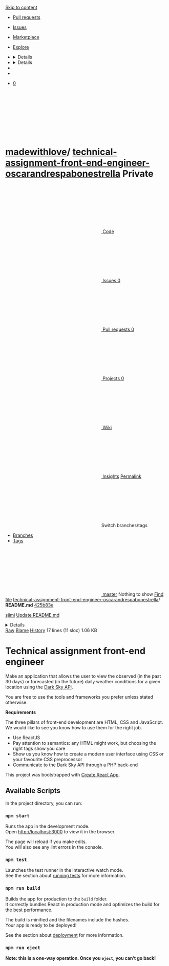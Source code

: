 [Skip to content](#start-of-content)

* [Pull requests](/pulls)
* [Issues](/issues)
* [Marketplace](/marketplace)
* [Explore](/explore)

* <details></details>
* <details></details>

*
*
* [0](/madewithlove/technical-assignment-front-end-engineer-oscarandrespabonestrella/network/members)

# <svg></svg> [madewithlove](/madewithlove)/ **[technical-assignment-front-end-engineer-oscarandrespabonestrella](/madewithlove/technical-assignment-front-end-engineer-oscarandrespabonestrella)** Private

[<svg></svg> Code](/madewithlove/technical-assignment-front-end-engineer-oscarandrespabonestrella)    [<svg></svg> Issues 0](/madewithlove/technical-assignment-front-end-engineer-oscarandrespabonestrella/issues)      [<svg></svg> Pull requests 0](/madewithlove/technical-assignment-front-end-engineer-oscarandrespabonestrella/pulls)   [<svg></svg> Projects 0](/madewithlove/technical-assignment-front-end-engineer-oscarandrespabonestrella/projects) [<svg></svg> Wiki](/madewithlove/technical-assignment-front-end-engineer-oscarandrespabonestrella/wiki) [<svg></svg> Insights](/madewithlove/technical-assignment-front-end-engineer-oscarandrespabonestrella/pulse) [Permalink](/madewithlove/technical-assignment-front-end-engineer-oscarandrespabonestrella/blob/425b83e7ce2a120c2c0a0ff1c223e078459c8c8a/README.md)<svg></svg>Switch branches/tags

* [Branches](#)
* [Tags](#)

[<svg></svg>  master](/madewithlove/technical-assignment-front-end-engineer-oscarandrespabonestrella/blob/master/README.md) Nothing to show [Find file](/madewithlove/technical-assignment-front-end-engineer-oscarandrespabonestrella/find/master) [technical-assignment-front-end-engineer-oscarandrespabonestrella](/madewithlove/technical-assignment-front-end-engineer-oscarandrespabonestrella)/ **README.md** [425b83e](/madewithlove/technical-assignment-front-end-engineer-oscarandrespabonestrella/commit/425b83e7ce2a120c2c0a0ff1c223e078459c8c8a)

[sjimi](/sjimi) [Update README.md](/madewithlove/technical-assignment-front-end-engineer-oscarandrespabonestrella/commit/425b83e7ce2a120c2c0a0ff1c223e078459c8c8a "Update README.md")<details></details>[Raw](/madewithlove/technical-assignment-front-end-engineer-oscarandrespabonestrella/raw/master/README.md) [Blame](/madewithlove/technical-assignment-front-end-engineer-oscarandrespabonestrella/blame/master/README.md) [History](/madewithlove/technical-assignment-front-end-engineer-oscarandrespabonestrella/commits/master/README.md) 17 lines (11 sloc)
1.06 KB

# Technical assignment front-end engineer

Make an application that allows the user to view the observed (in the past 30 days) or forecasted (in the future) daily weather conditions for a given location using the [Dark Sky API](https://darksky.net/dev/docs).

You are free to use the tools and frameworks you prefer unless stated otherwise.

**Requirements**

The three pillars of front-end development are HTML, CSS and JavaScript. We would like to see you know how to use them for the right job.

* Use ReactJS
* Pay attention to semantics: any HTML might work, but choosing the right tags show you care
* Show us you know how to create a modern user interface using CSS or your favourite CSS preprocessor
* Communicate to the Dark Sky API through a PHP back-end



This project was bootstrapped with [Create React App](https://github.com/facebookincubator/create-react-app).

## Available Scripts

In the project directory, you can run:

### `npm start`

Runs the app in the development mode.<br>
Open [http://localhost:3000](http://localhost:3000) to view it in the browser.

The page will reload if you make edits.<br>
You will also see any lint errors in the console.

### `npm test`

Launches the test runner in the interactive watch mode.<br>
See the section about [running tests](#running-tests) for more information.

### `npm run build`

Builds the app for production to the `build` folder.<br>
It correctly bundles React in production mode and optimizes the build for the best performance.

The build is minified and the filenames include the hashes.<br>
Your app is ready to be deployed!

See the section about [deployment](#deployment) for more information.

### `npm run eject`

**Note: this is a one-way operation. Once you `eject`, you can’t go back!**
